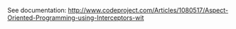 See documentation: http://www.codeproject.com/Articles/1080517/Aspect-Oriented-Programming-using-Interceptors-wit
